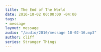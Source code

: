 ```yaml
---
title: The End of The World
date: 2016-10-02 00:00:00 -04:00
tags:
- message
layout: message
audio: "/audio/2016/message 10-02-16.mp3"
author: cliff
series: Stranger Things
---
```


